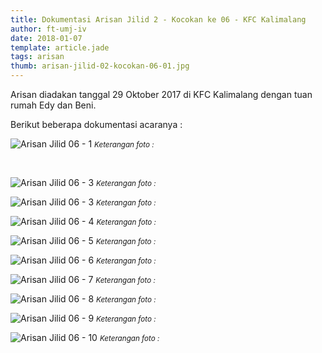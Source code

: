 ```yaml
---
title: Dokumentasi Arisan Jilid 2 - Kocokan ke 06 - KFC Kalimalang
author: ft-umj-iv
date: 2018-01-07
template: article.jade
tags: arisan
thumb: arisan-jilid-02-kocokan-06-01.jpg
---
```


Arisan diadakan tanggal 29 Oktober 2017 di KFC Kalimalang dengan tuan rumah Edy dan Beni.

Berikut beberapa dokumentasi acaranya :



![Arisan Jilid 06 - 1](/story/assets/img/arisan-jilid-02-kocokan-06-01.jpg)
<small>_Keterangan foto :_</small>

<br/>
<span class="more"></span>

![Arisan Jilid 06 - 3](/story/assets/img/arisan-jilid-02-kocokan-06-02.jpg)
<small>_Keterangan foto :_</small>

![Arisan Jilid 06 - 3](/story/assets/img/arisan-jilid-02-kocokan-06-03.jpg)
<small>_Keterangan foto :_</small>

![Arisan Jilid 06 - 4](/story/assets/img/arisan-jilid-02-kocokan-06-04.jpg)
<small>_Keterangan foto :_</small>

![Arisan Jilid 06 - 5](/story/assets/img/arisan-jilid-02-kocokan-06-05.jpg)
<small>_Keterangan foto :_</small>

![Arisan Jilid 06 - 6](/story/assets/img/arisan-jilid-02-kocokan-06-06.jpg)
<small>_Keterangan foto :_</small>

![Arisan Jilid 06 - 7](/story/assets/img/arisan-jilid-02-kocokan-06-07.jpg)
<small>_Keterangan foto :_</small>

![Arisan Jilid 06 - 8](/story/assets/img/arisan-jilid-02-kocokan-06-08.jpg)
<small>_Keterangan foto :_</small>

![Arisan Jilid 06 - 9](/story/assets/img/arisan-jilid-02-kocokan-06-09.jpg)
<small>_Keterangan foto :_</small>

![Arisan Jilid 06 - 10](/story/assets/img/arisan-jilid-02-kocokan-06-10.jpg)
<small>_Keterangan foto :_</small>
